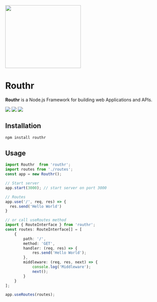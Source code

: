 <img src="https://ik.imagekit.io/serverguyken/4CCB3318-632C-4C7B-8612-E4D9F24844D7_S-A3z03OT.jpeg?ik-sdk-version=javascript-1.4.3&updatedAt=1666853721471" width="240" height="200"/>

# Routhr

**Routhr** is a Node.js Framework for building web Applications and APIs.

<img src="https://img.shields.io/npm/v/routhr?style=for-the-badge"/> <img src="https://img.shields.io/npm/dt/routhr?style=for-the-badge"/> <img src="https://img.shields.io/github/checks-status/serverguyken/routhr/main?style=for-the-badge"/> 

## Installation

```bash
npm install routhr
```
## Usage

```ts
import Routhr  from 'routhr';
import routes from './routes';
const app = new Routhr();

// Start server
app.start(3000); // start server on port 3000

// Routes
app.use('/', req, res) => {
  res.send('Hello World')
}

// or call useRoutes method
import { RouteInterface } from 'routhr';
const routes: RouteInterface[] = [
    {
        path: '/',
        method: 'GET',
        handler: (req, res) => {
            res.send('Hello World');
        },
        middleware: (req, res, next) => {
            console.log('Middleware');
            next();
        }
    }
];

app.useRoutes(routes); 
```
